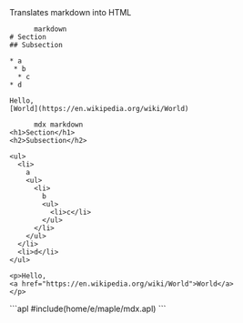 <section class="function">
Translates markdown into HTML

```
      markdown
# Section
## Subsection

* a
 * b
  * c
* d

Hello,
[World](https://en.wikipedia.org/wiki/World)

      mdx markdown
<h1>Section</h1>
<h2>Subsection</h2>

<ul>
  <li>
    a
    <ul>
      <li>
        b
        <ul>
          <li>c</li>
        </ul>
      </li>
    </ul>
  </li>
  <li>d</li>
</ul>

<p>Hello,
<a href="https://en.wikipedia.org/wiki/World">World</a>
</p>
```

</section>

<section class="function">
```apl
#include(home/e/maple/mdx.apl)
```
</section>